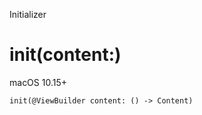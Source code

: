 Initializer

# init(content:)

macOS 10.15+

    
    
    init(@ViewBuilder content: () -> Content)

